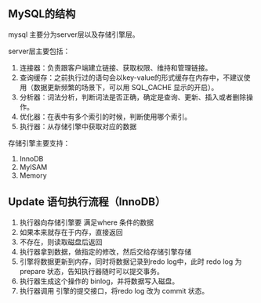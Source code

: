 ## MySQL的结构

mysql 主要分为server层以及存储引擎层。

server层主要包括：
1. 连接器：负责跟客户端建立链接、获取权限、维持和管理链接。
2. 查询缓存：之前执行过的语句会以key-value的形式缓存在内存中，不建议使用（数据更新频繁的场景下，可以用 SQL_CACHE 显示的开启）。
3. 分析器：词法分析，判断词法是否正确，确定是查询、更新、插入或者删除操作。
4. 优化器：在表中有多个索引的时候，判断使用哪个索引。
5. 执行器：从存储引擎中获取对应的数据

存储引擎主要支持：
1. InnoDB
2. MyISAM
3. Memory

## Update 语句执行流程（InnoDB）
1. 执行器向存储引擎要 满足where 条件的数据
  1.  如果本来就存在于内存，直接返回
  2.  不存在，则读取磁盘后返回
2. 执行器拿到数据，做指定的修改，然后交给存储引擎存储
3. 引擎将数据更新到内存，同时将数据记录到redo log中，此时 redo log 为 prepare 状态，告知执行器随时可以提交事务。
4. 执行器生成这个操作的 binlog，并将数据写入磁盘。
5. 执行器调用 引擎的提交接口，将redo log 改为 commit 状态。